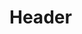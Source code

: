 <!-- TITLE: Time Lapse -->
<!-- SUBTITLE: From past experiences, you remember that in the future you will regret spending mana to cast the next three spells.  This negates those mana costs entirely. -->

# Header